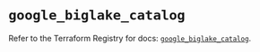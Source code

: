 # `google_biglake_catalog`

Refer to the Terraform Registry for docs: [`google_biglake_catalog`](https://registry.terraform.io/providers/hashicorp/google-beta/5.36.0/docs/resources/google_biglake_catalog).
